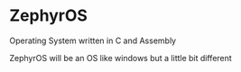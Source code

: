 # ZephyrOS
Operating System written in C and Assembly

ZephyrOS will be an OS like windows but a little bit different
